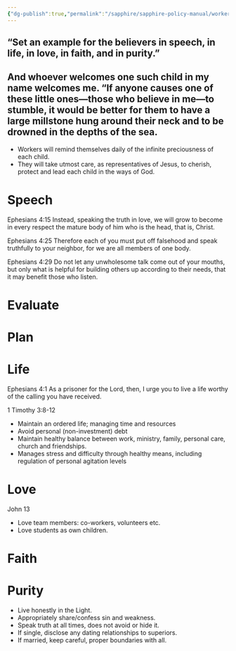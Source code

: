 ```yaml
---
{"dg-publish":true,"permalink":"/sapphire/sapphire-policy-manual/worker-conduct/"}
---
```



## “Set an example for the believers in speech, in life, in love, in faith, and in purity.”

## And whoever welcomes one such child in my name welcomes me. “If anyone causes one of these little ones—those who believe in me—to stumble, it would be better for them to have a large millstone hung around their neck and to be drowned in the depths of the sea.

- Workers will remind themselves daily of the infinite preciousness of each child. 
- They will take utmost care, as representatives of Jesus, to cherish, protect and lead each child in the ways of God.

# Speech 

Ephesians 4:15 Instead, speaking the truth in love, we will grow to become in every respect the mature body of him who is the head, that is, Christ.

Ephesians 4:25 Therefore each of you must put off falsehood and speak truthfully to your neighbor, for we are all members of one body.

Ephesians 4:29 Do not let any unwholesome talk come out of your mouths, but only what is helpful for building others up according to their needs, that it may benefit those who listen.


# Evaluate
# Plan


# Life
Ephesians 4:1 As a prisoner for the Lord, then, I urge you to live a life worthy of the calling you have received.

1 Timothy 3:8-12

- Maintain an ordered life; managing time and resources
- Avoid personal (non-investment) debt 
- Maintain healthy balance between work, ministry, family, personal care, church and friendships.
- Manages stress and difficulty through healthy means, including regulation of personal agitation levels


# Love
John 13

- Love team members: co-workers, volunteers etc.
- Love students as own children.

# Faith


# Purity
- Live honestly in the Light.
- Appropriately share/confess sin and weakness.
- Speak truth at all times, does not avoid or hide it.
- If single, disclose any dating relationships to superiors.
- If married, keep careful, proper boundaries with all.

